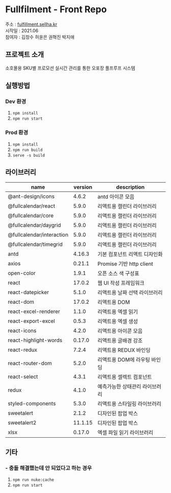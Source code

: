 # Fullfilment - Front Repo

주소 : [fulfillment.sellha.kr](https://fulfillment.sellha.kr)  
시작일 : 2021.06  
참여자 :
김창수 허윤은 권혁진 박지애

## 프로젝트 소개

소호몰용 SKU별 프로모션 실시간 관리를 통한 오포장 풀프루프 시스템

## 실행방법

### Dev 환경

1. `npm install`
2. `npm run start`

### Prod 환경

1. `npm install`
2. `npm run build`
3. `serve -s build`

## 라이브러리

| name                      | version | description                    |
| ------------------------- | ------- | ------------------------------ |
| @ant-design/icons         | 4.6.2   | antd 아이콘 모음               |
| @fullcalendar/react       | 5.9.0   | 리액트용 캘린더 라이브러리     |
| @fullcalendar/core        | 5.9.0   | 리액트용 캘린더 라이브러리     |
| @fullcalendar/daygrid     | 5.9.0   | 리액트용 캘린더 라이브러리     |
| @fullcalendar/interaction | 5.9.0   | 리액트용 캘린더 라이브러리     |
| @fullcalendar/timegrid    | 5.9.0   | 리액트용 캘린더 라이브러리     |
| antd                      | 4.16.3  | 기본 컴포넌트 리액트 디자인화  |
| axios                     | 0.21.1  | Promise 기반 http client       |
| open-color                | 1.9.1   | 오픈 소스 색 구성표            |
| react                     | 17.0.2  | 웹 UI 작성 프레임워크          |
| react-datepicker          | 5.1.0   | 리액트용 날짜 선택 라이브러리  |
| react-dom                 | 17.0.2  | 리액트용 DOM                   |
| react-excel-renderer      | 1.1.0   | 리액트용 엑셀 읽기             |
| react-export-excel        | 0.5.3   | 리액트용 엑셀 생성             |
| react-icons               | 4.2.0   | 리액트용 아이콘 모음           |
| react-highlight-words     | 0.17.0  | 리액트용 글배경 강조           |
| react-redux               | 7.2.4   | 리액트용 REDUX 바인딩          |
| react-router-dom          | 5.2.0   | 리액트용 DOM에 라우팅 바인딩   |
| react-select              | 4.3.1   | 리액트용 셀렉트 컴포넌트       |
| redux                     | 4.1.0   | 예측가능한 상태관리 라이브러리 |
| styled-components         | 5.3.0   | 리액트용 스타일링 라이브러리   |
| sweetalert                | 2.1.2   | 디자인된 팝업 박스             |
| sweetalert2               | 11.1.15 | 디자인된 팝업 박스             |
| xlsx                      | 0.17.0  | 엑셀 파일 읽기 라이브러리      |

## 기타

### - 충돌 해결했는데 안 되었다고 하는 경우

1. `npm run nuke:cache`
2. `npm run start`
